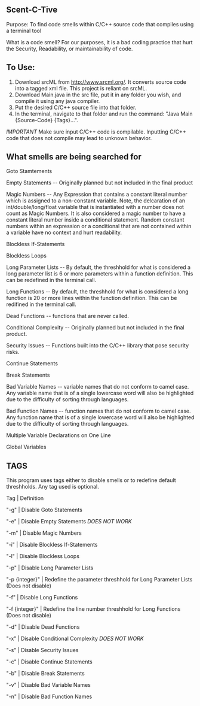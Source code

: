 Scent-C-Tive
---------------------------------------------------------------

Purpose: To find code smells within C/C++ source code that compiles using a terminal tool

What is a code smell?
For our purposes, it is a bad coding practice that hurt the Security, Readability, or maintainability of code.

To Use:
------------------------------------------------------------------
1. Download srcML from http://www.srcml.org/. It converts source code into a tagged xml file. This project is reliant on srcML.
2. Download Main.java in the src file, put it in any folder you wish, and compile it using any java compiler.
3. Put the desired C/C++ source file into that folder.
4. In the terminal, navigate to that folder and run the command: "Java Main {Source-Code} {Tags}...".

*IMPORTANT*
Make sure input C/C++ code is compilable. Inputting C/C++ code that does not compile may lead to unknown behavior.

What smells are being searched for
-------------------------------------------------------

Goto Stamtements

Empty Statements -- Originally planned but not included in the final product

Magic Numbers -- Any Expression that contains a constant literal number which is assigned to a non-constant variable. Note, the delcaration of an int/double/long/float variable that is instantiated with a number does not count as Magic Numbers. It is also considered a magic number to have a constant literal number inside a conditional statement. Random constant numbers within an expression or a conditional that are not contained within a variable have no context and hurt readability.

Blockless If-Statements

Blockless Loops

Long Parameter Lists -- By default, the threshhold for what is considered a long parameter list is 6 or more parameters within a function definition. This can be redefined in the terminal call.

Long Functions -- By default, the threshhold for what is considered a long function is 20 or more lines within the function definition. This can be redifined in the terminal call.

Dead Functions -- functions that are never called.

Conditional Complexity -- Originally planned but not included in the final product.

Security Issues -- Functions built into the C/C++ library that pose security risks.

Continue Statements

Break Statements

Bad Variable Names -- variable names that do not conform to camel case. Any variable name that is of a single lowercase word will also be highlighted due to the difficulty of sorting through languages.

Bad Function Names -- function names that do not conform to camel case. Any function name that is of a single lowercase word will also be highlighted due to the difficulty of sorting through languages.

Multiple Variable Declarations on One Line

Global Variables


TAGS
---------------------------------------------------

This program uses tags either to disable smells or to redefine default threshholds. Any tag used is optional.

Tag			        |	Definition

"-g"			      | Disable Goto Statements

"-e"			      | Disable Empty Statements *DOES NOT WORK*

"-m"			      | Disable Magic Numbers

"-i"			      | Disable Blockless If-Statements

"-l"			      | Disable Blockless Loops

"-p"  		      | Disable Long Parameter Lists

"-p {integer}" 	| Redefine the parameter threshhold for Long Parameter Lists (Does not disable)
	
"-f"			      | Disable Long Functions
	
"-f {integer}"	| Redefine the line number threshhold for Long Functions (Does not disable)
	
"-d"			      | Disable Dead Functions
	
"-x"			      | Disable Conditional Complexity *DOES NOT WORK*
	
"-s"			      | Disable Security Issues
	
"-c"			      | Disable Continue Statements
	
"-b"			      | Disable Break Statements
	
"-v"			      | Disable Bad Variable Names
	
"-n"			      | Disable Bad Function Names
